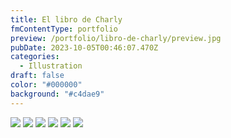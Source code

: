 ```yaml
---
title: El libro de Charly
fmContentType: portfolio
preview: /portfolio/libro-de-charly/preview.jpg
pubDate: 2023-10-05T00:46:07.470Z
categories:
  - Illustration
draft: false
color: "#000000"
background: "#c4dae9"
---
```


![](/portfolio/libro-de-charly/libro-de-charly-1.jpg)
![](/portfolio/libro-de-charly/libro-de-charly-2.jpg)
![](/portfolio/libro-de-charly/libro-de-charly-3.jpg)
![](/portfolio/libro-de-charly/libro-de-charly-4.jpg)
![](/portfolio/libro-de-charly/libro-de-charly-5.jpg)
![](/portfolio/libro-de-charly/libro-de-charly-6.jpg)
